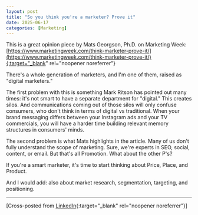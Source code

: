 ```yaml
---
layout: post
title: "So you think you're a marketer? Prove it"
date: 2025-06-17
categories: [Marketing]
---
```


This is a great opinion piece by Mats Georgson, Ph.D. on Marketing Week: [https://www.marketingweek.com/think-marketer-prove-it/](https://www.marketingweek.com/think-marketer-prove-it/){:target="_blank" rel="noopener noreferrer"}

There's a whole generation of marketers, and I'm one of them, raised as "digital marketers."

The first problem with this is something Mark Ritson has pointed out many times: it's not smart to have a separate department for "digital." This creates silos. And communications coming out of those silos will only confuse consumers, who don't think in terms of digital vs traditional. When your brand messaging differs between your Instagram ads and your TV commercials, you will have a harder time building relevant memory structures in consumers' minds.

The second problem is what Mats highlights in the article. Many of us don't fully understand the scope of marketing. Sure, we're experts in SEO, social, content, or email. But that's all Promotion. What about the other P's?

If you're a smart marketer, it's time to start thinking about Price, Place, and Product.

And I would add: also about market research, segmentation, targeting, and positioning.

---

[Cross-posted from [LinkedIn](https://www.linkedin.com/posts/thomasfrenkiel_so-you-think-youre-a-marketer-prove-it-activity-7340383783977660418-HRAk?utm_source=share&utm_medium=member_desktop&rcm=ACoAAASIQIgBbH4H4eioqfvjFTptxcThSz5Ft1Y){:target="_blank" rel="noopener noreferrer"}] 